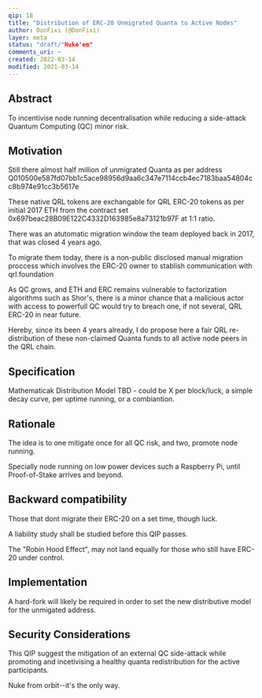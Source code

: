 ```yaml
---
qip: 18
title: "Distribution of ERC-20 Unmigrated Quanta to Active Nodes"
author: DonFixi (@DonFixi)
layer: meta
status: "draft/"Nuke'em"
comments_uri: ~
created: 2022-03-14
modified: 2021-03-14
---
```


## Abstract

To incentivise node running decentralisation while reducing a side-attack Quantum Computing (QC) minor risk. 


## Motivation

Still there almost half million of unmigrated Quanta as per address Q010500e587fd07bb1c5ace98956d9aa6c347e7114ccb4ec7183baa54804cc8b974e91cc3b5617e

These native QRL tokens are exchangable for QRL ERC-20 tokens as per initial 2017 ETH from the contract set 0x697beac28B09E122C4332D163985e8a73121b97F at 1:1 ratio. 

There was an atutomatic migration window the team deployed back in 2017, that was closed 4 years ago. 

To migrate them today, there is a non-public disclosed manual migration proccess which involves the ERC-20 owner to stablish communication with qrl.foundation

As QC grows, and ETH and ERC remains vulnerable to factorization algorithms such as Shor's, there is a minor chance that a malicious actor with access to powerfull QC would try to breach one, if not several, QRL ERC-20 in near future.

Hereby, since its been 4 years already, I do propose here a fair QRL re-distribution of these non-claimed Quanta funds to all active node peers in the QRL chain. 


## Specification

Mathematicak Distribution Model TBD - could be X per block/luck, a simple decay curve, per uptime running, or a combiantion. 

## Rationale

The idea is to one mitigate once for all QC risk, and two, promote node running. 

Specially node running on low power devices such a Raspberry Pi, until Proof-of-Stake arrives and beyond. 

## Backward compatibility

Those that dont migrate their ERC-20 on a set time, though luck. 

A liability study shall be studied before this QIP passes. 

The "Robin Hood Effect", may not land equally for those who still have ERC-20 under control.  

## Implementation

A hard-fork will likely be required in order to set the new distributive model for the unmigated address.

## Security Considerations

This QIP suggest the mitigation of an external QC side-attack while promoting and incetivising a healthy quanta redistribution for the active participants.

Nuke from orbit--it's the only way.